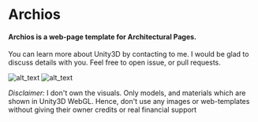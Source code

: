 # Archios
#### Archios is a web-page template for Architectural Pages.

You can learn more about Unity3D by contacting to me. I would be glad to discuss details with you. Feel free to open issue, or pull requests.

![alt_text](http://tw.greywool.com/i/YjMt1.jpg)
![alt_text](http://tw.greywool.com/i/ipad9.jpg)


*Disclaimer:*
I don't own the visuals. Only models, and materials which are shown in Unity3D WebGL. Hence, don't use any images or web-templates without giving their owner credits or real financial support
